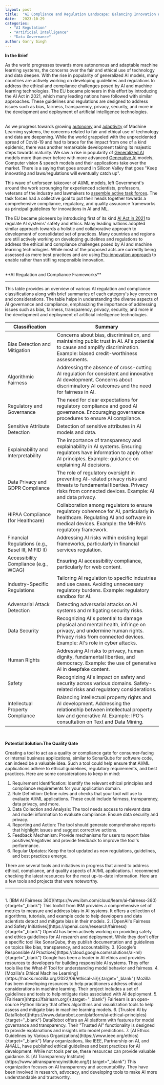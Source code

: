 ```yaml
---
layout: post
title:  "AI Compliance and Regulation Landscape: Balancing Innovation with Ethical Challenges"
date:   2023-10-29
categories: 
  - "AI Regulation"
  - "Artificial Intelligence"
  - "Data Governance"
author: Garry Singh
---
```

<div class="summary">
     <span class="fas fa-robot icon"><b> In the Brief</b></span>
  <p>
    As the world progresses towards more autonomous and adaptable machine learning systems, the concerns over the fair and ethical use of technology and data deepen. With the rise in popularity of generalized AI models, many countries are actively working on developing guidelines and regulations to address the ethical and compliance challenges posed by AI and machine learning technologies. The EU became pioneers in this effort by introducing the AI Act in 2021, which many leading nations have followed with similar approaches. These guidelines and regulations are designed to address issues such as bias, fairness, transparency, privacy, security, and more in the development and deployment of artificial intelligence technologies.
  </p>
</div>
<br>
As we progress towards growing <a href="https://dataconomy.com/2023/03/09/what-is-autonomous-artificial-intelligence/" target="_blank">autonomy</a> and <a href="https://www.gartner.com/en/information-technology/glossary/adaptive-ai" target="_blank">adaptivity</a> of Machine Learning systems, the concerns related to fair and ethical use of technology and data are deepening. While the world grappeled with the unprecidented spread of Covid-19 and had to brace for the impact from one of a kind epidemic, there was another remarkable development taking its majestic steps towards maturity. We saw a rise in popularity of <a href="https://en.wikipedia.org/wiki/Artificial_general_intelligence" target="_blank">Generalized AI</a> models more than ever before with more advanced <a href="https://en.wikipedia.org/wiki/Generative_artificial_intelligence" target="_blank">Generative AI</a> models, Computer vision & speech models and their applications take over the market. There is a saying that goes around in Silicon Valley that goes "Keep innovating and laws/regulations will eventually catch up". 

This wave of unforseen takeover of AI/ML models, left Government's around the work scrounging for experienced scientists, professors, veterans of the industry and lawmakers to <a href="https://www.gov.uk/government/publications/spring-budget-2023/spring-budget-2023-html" target="_blank">assemble active task forces</a>. The task forces had a collective goal to put their heads together towards a comprehensive compliance, regulatory, and quality assurance frameworks as principal guidelines for innovations in AI and ML. 

The EU became pioneers by introducing first of its kind <a href="https://eur-lex.europa.eu/legal-content/EN/TXT/?uri=celex%3A52021PC0206" target="_blank">AI Act in 2021</a> to regulate AI systems' safety and ethics. Many leading nations adopted similar approach towards a holistic and collaborative approach to development of consolidated set of practices. Many countries and regions are still actively working on developing guidelines and regulations to address the ethical and compliance challenges posed by AI and machine learning technologies. While most of the proposed acts are currently being assessed as mere best practices and are using <a href="https://www.gov.uk/government/publications/ai-regulation-a-pro-innovation-approach" target="_blank">Pro-innovation approach</a> to enable rather than stifling responsible innovation.

<br>
**AI Regulation and Compliance Frameworks**
<hr>
This table provides an overview of various AI regulation and compliance classifications along with brief summaries of each category's key concerns and considerations. The table helps in understanding the diverse aspects of AI governance and compliance, emphasizing the importance of addressing issues such as bias, fairness, transparency, privacy, security, and more in the development and deployment of artificial intelligence technologies.

| Classification                     | Summary                                                                                                                                                                                       |
|-----------------------------------|-----------------------------------------------------------------------------------------------------------------------------------------------------------------------------------------------|
| Bias Detection and Mitigation      | Concerns about bias, discrimination, and maintaining public trust in AI. AI's potential to cause and amplify discrimination. Example: biased credit-worthiness assessments.                |
| Algorithmic Fairness               | Addressing the absence of cross-cutting AI regulation for consistent and innovative AI development. Concerns about discriminatory AI outcomes and the need for fairness in AI.            |
| Regulatory and Governance           | The need for clear expectations for regulatory compliance and good AI governance. Encouraging governance procedures to ensure AI compliance.                                          |
| Sensitive Attribute Detection       | Detection of sensitive attributes in AI models and data.                                                                                                                                    |
| Explainability and Interpretability | The importance of transparency and explainability in AI systems. Ensuring regulators have information to apply other AI principles. Example: guidance on explaining AI decisions.     |
| Data Privacy and GDPR Compliance    | The role of regulatory oversight in preventing AI-related privacy risks and threats to fundamental liberties. Privacy risks from connected devices. Example: AI and data privacy.           |
| HIPAA Compliance (for Healthcare)  | Collaboration among regulators to ensure regulatory coherence for AI, particularly in healthcare. Regulating AI and software in medical devices. Example: the MHRA's regulatory framework.  |
| Financial Regulations (e.g., Basel III, MiFID II) | Addressing AI risks within existing legal frameworks, particularly in financial services regulation.                        |
| Accessibility Compliance (e.g., WCAG) | Ensuring AI accessibility compliance, particularly for web content.                                                          |
| Industry-Specific Regulations       | Tailoring AI regulation to specific industries and use cases. Avoiding unnecessary regulatory burdens. Example: regulatory sandbox for AI.                                              |
| Adversarial Attack Detection         | Detecting adversarial attacks on AI systems and mitigating security risks.                                                       |
| Data Security                       | Recognizing AI's potential to damage physical and mental health, infringe on privacy, and undermine human rights. Privacy risks from connected devices. Example: AI's role in cyber attacks. |
| Human Rights                        | Addressing AI risks to privacy, human dignity, fundamental liberties, and democracy. Example: the use of generative AI in deepfake content.                                   |
| Safety                              | Recognizing AI's impact on safety and security across various domains. Safety-related risks and regulatory considerations.  |
| Intellectual Property Compliance    | Balancing intellectual property rights and AI development. Addressing the relationship between intellectual property law and generative AI. Example: IPO's consultation on Text and Data Mining. |

<br>

**Potential Solution:The Quality Gate**

Creating a tool to act as a quality or compliance gate for consumer-facing or internal business applications, similar to SonarQube for software code, can indeed be a valuable idea. Such a tool could help ensure that AI/ML applications adhere to ethical guidelines, regulatory requirements, and best practices. Here are some considerations to keep in mind:


1. Requirement Identification: Identify the relevant ethical principles and compliance requirements for your application domain.
2. Rule Definition: Define rules and checks that your tool will use to evaluate AI/ML applications. These could include fairness, transparency, data privacy, and more.
3. Data Collection and Analysis: The tool needs access to relevant data and model information to evaluate compliance. Ensure data security and privacy.
4. Reporting and Action: The tool should generate comprehensive reports that highlight issues and suggest corrective actions.
5. Feedback Mechanism: Provide mechanisms for users to report false positives/negatives and provide feedback to improve the tool's performance.
6. Regular Updates: Keep the tool updated as new regulations, guidelines, and best practices emerge.

There are several tools and initiatives in progress that aimed to address ethical, compliance, and quality aspects of AI/ML applications. I recommend checking the latest resources for the most up-to-date information. Here are a few tools and projects that were noteworthy.

---
<br>
1. [IBM AI Fairness 360](https://www.ibm.com/cloud/learn/ai-fairness-360){:target="_blank"} This toolkit from IBM provides a comprehensive set of metrics to measure and address bias in AI systems. It offers a collection of algorithms, tutorials, and example code to help developers and data scientists detect and mitigate bias in their models.
2. [OpenAI's Fairness and Safety Initiatives](https://openai.com/research/fairness){:target="_blank"} OpenAI has been actively working on providing safety and ethics guidelines for AI research and deployment. While they don't offer a specific tool like SonarQube, they publish documentation and guidelines on topics like bias, transparency, and accountability.
3. [Google's Responsible AI Practices](https://cloud.google.com/solutions/ai-ml){:target="_blank"} Google has been a leader in AI ethics and provides resources to developers for building responsible AI systems. They offer tools like the What-If Tool for understanding model behavior and fairness.
4. [Mozilla's Ethical Machine Learning](https://hacks.mozilla.org/2022/09/ethical-ai/){:target="_blank"} Mozilla has been developing resources to help practitioners address ethical considerations in machine learning. Their project includes a set of guidelines and tools to help mitigate risks associated with AI deployment.
5. [Fairlearn](https://fairlearn.org/){:target="_blank"} Fairlearn is an open-source Python library that offers algorithms and visualization tools to help assess and mitigate bias in machine learning models.
6. [Trusted AI by DataRobot](https://www.datarobot.com/platform/ai-ethical-principles){:target="_blank"} DataRobot offers an AI platform with features for model governance and transparency. Their "Trusted AI" functionality is designed to provide explanations and insights into model predictions.
7. [AI Ethics Guidelines by Various Organizations](https://www.ieee.org/ethics){:target="_blank"} Many organizations, like IEEE, Partnership on AI, and AI4ALL, have published ethical guidelines and best practices for AI development. While not tools per se, these resources can provide valuable guidance.
8. [AI Transparency Institute](https://www.aitransparencyinstitute.org/){:target="_blank"} This organization focuses on AI transparency and accountability. They have been involved in research, advocacy, and developing tools to make AI more understandable and trustworthy.

<!-- Rest of your markdown content here -->
